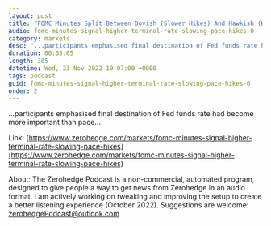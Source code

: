 ```yaml
---
layout: post
title: "FOMC Minutes Split Between Dovish (Slower Hikes) And Hawkish (Higher Terminal Rate) Views"
audio: fomc-minutes-signal-higher-terminal-rate-slowing-pace-hikes-0
category: markets
desc: "...participants emphasised final destination of Fed funds rate had become more important than pace..."
duration: 00:05:05
length: 305
datetime: Wed, 23 Nov 2022 19:07:00 +0000
tags: podcast
guid: fomc-minutes-signal-higher-terminal-rate-slowing-pace-hikes-0
order: 2
---
```

...participants emphasised final destination of Fed funds rate had become more important than pace...

Link: [https://www.zerohedge.com/markets/fomc-minutes-signal-higher-terminal-rate-slowing-pace-hikes](https://www.zerohedge.com/markets/fomc-minutes-signal-higher-terminal-rate-slowing-pace-hikes)

About: The Zerohedge Podcast is a non-commercial, automated program, designed to give people a way to get news from Zerohedge in an audio format.  I am actively working on tweaking and improving the setup to create a better listening experience (October 2022).  Suggestions are welcome: [zerohedgePodcast@outlook.com](mailto:zerohedgePodcast@outlook.com)